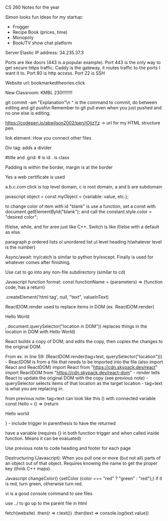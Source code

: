 CS 260 Notes for the year

Simon looks fun
Ideas for my startup:
 - Frogger
 - Recipe Book (prices, time)
 - Monopoly
 - Book/TV show chat platform

Server Elastic IP address: 34.235.37.3

Ports are like doors (443 is a popular example).
Port 443 is the only way to get secure https traffic.
Caddy is the gateway, it routes traffic to the ports I want it to.
Port 80 is http access.
Port 22 is SSH

Website url: bookmarkedtheories.click

New Classroom: KMBL 230!!!!!!!!

git commit -am "Explanation"\n
^ is the command to commit, do between editing and git push\n
Remember to git pull even when you just pushed and no one else is editing.

https://codepen.io/abwilson2002/pen/jOjjzYz -> url for my HTML structure pen.

link element: How you connect other files

Div tag: adds a divider

#title and .grid: # is id . is class

Padding is within the border, margin is at the border

Yes a web certificate is used

a.b.c.com    click is top level domain, c is root domain, a and b are subdomain

javascript object = const myObject = {variable: value, etc.};

to change color of item with id "blank" is use a function, set a const with document.getElementById("blank"); and call the constant.style.color = "desired color";

If/else, while, and for aree just like C++. Switch is like if/else with a default as else.

paragraph p
ordered lists ol
unordered list ul
level heading h(whatever level is the number)

Async/await: try/catch is similar to python try/except. Finally is used for whatever comes after finishing.

Use cat to go into any non-file subdirectory (similar to cd)

Javascript function format: const functionName = (parameters) => {function code, has a return}

.createElement('html tag', null, "text", valueInText)

ReactDOM.render used to replace items in DOM (ex. ReactDOM.render(<p>Hello World</p>, document.querySelector("location in DOM")) replaces things in the location in DOM with Hello World)

React builds a copy of DOM, and edits the copy, then copies the changes to the original DOM.

From ex. in line 59:            (ReactDOM.render(tag+text, querySelector("location")))
    - ReactDOM is from a file that needs to be imported into the file   (also import React and ReactDOM)
        import React from "https://cdn.skypack.dev/react"
        import ReactDOM from "https://cdn.skypack.dev/react-dom"
    - render tells React to update the original DOM with the copy (see previous note)
    - querySelector selects items of that location as the target location
    - tag+text is what you are replacing in.

from previous note: tag+text can look like this (<Hello />)
with connected variable
    const Hello = () => {return <p>Hello world</p>}
    - include trigger in parenthesis to have the returned <p> have a variable (requires {} in both function trigger and when called inside function. Means it can be evaluated)


Use previous note to code heading and footer for each page

Destructuring (Javascript): When you pull one or more (but not all) parts of an object out of that object. Requires knowing the name to get the proper key (think C++ maps).

Javascript changeColor() {setColor (color === "red" ? "green" : "red");} if it is red, turn green, otherwise turn red.

vi is a good console command to see files

use ../ to go up to the parent file in html

fetch(website)
    .then(r => r.text())
    .then(text => console.log(text.value))

